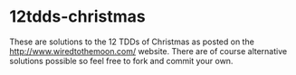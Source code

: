 12tdds-christmas
================

These are solutions to the 12 TDDs of Christmas as posted on the http://www.wiredtothemoon.com/ website. There are of course alternative solutions possible so feel free to fork and commit your own.
